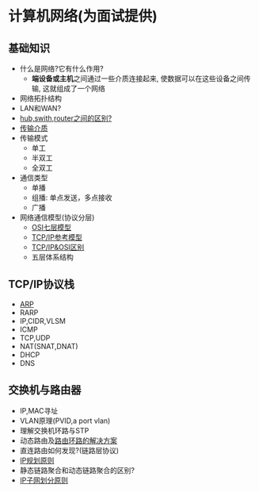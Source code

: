 # 计算机网络(为面试提供)
## 基础知识
- 什么是网络?它有什么作用?
    - **端设备或主机**之间通过一些介质连接起来, 使数据可以在这些设备之间传输, 这就组成了一个网络
- 网络拓扑结构
- LAN和WAN?
- [hub,swith,router之间的区别?](https://www.jianshu.com/p/6ae0142d5f3a)
- [传输介质](https://baike.baidu.com/item/%E4%BC%A0%E8%BE%93%E4%BB%8B%E8%B4%A8)
- 传输模式
    - 单工
    - 半双工
    - 全双工
- 通信类型
    - 单播
    - 组播: 单点发送，多点接收
    - 广播
- 网络通信模型(协议分层)
    - [OSI七层模型](https://zhuanlan.zhihu.com/p/32059190)
    - [TCP/IP参考模型](https://zh.wikipedia.org/wiki/TCP/IP%E5%8D%8F%E8%AE%AE%E6%97%8F)
    - [TCP/IP&OSI区别](https://blog.csdn.net/qq_39521554/article/details/79894501)
    - 五层体系结构
## TCP/IP协议栈
- [ARP](https://zh.wikipedia.org/wiki/%E5%9C%B0%E5%9D%80%E8%A7%A3%E6%9E%90%E5%8D%8F%E8%AE%AE)
- RARP
- IP,CIDR,VLSM
- ICMP
- TCP,UDP
- NAT(SNAT,DNAT)
- DHCP
- DNS
## 交换机与路由器
- IP,MAC寻址
- VLAN原理(PVID,a port vlan)
- 理解交换机环路与STP
- 动态路由及[路由环路的解决方案](https://baike.baidu.com/item/%E8%B7%AF%E7%94%B1%E7%8E%AF%E8%B7%AF)
- 直连路由如何发现?(链路层协议)
- [IP规划原则](https://my.oschina.net/u/4326386/blog/3673931)
- 静态链路聚合和动态链路聚合的区别?
- [IP子网划分原则](https://baike.baidu.com/item/IP%E5%AD%90%E7%BD%91%E5%88%92%E5%88%86)